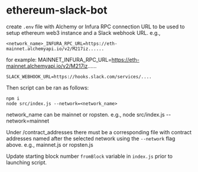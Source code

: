 # ethereum-slack-bot

create `.env` file with Alchemy or Infura RPC connection URL to be used to setup ethereum web3 instance and a Slack webhook URL. e.g., 

    <network_name>_INFURA_RPC_URL=https://eth-mainnet.alchemyapi.io/v2/M217iz......

for example:
    MAINNET_INFURA_RPC_URL=https://eth-mainnet.alchemyapi.io/v2/M217iz......

    SLACK_WEBHOOK_URL=https://hooks.slack.com/services/....


Then script can be ran as follows:

    npm i
    node src/index.js --network=<network_name>


network_name can be mainnet or ropsten. e.g., 
    node src/index.js --network=mainnet

Under /contract_addresses there must be a corresponding file with contract addresses named after the selected network using the `--network` flag above. e.g., mainnet.js or ropsten.js

Update starting block number `fromBlock` variable in `index.js` prior to launching script.